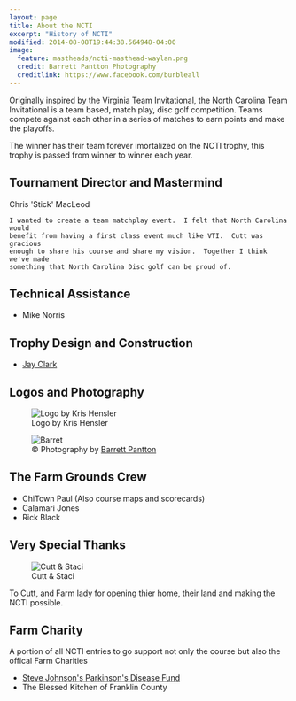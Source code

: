 ```yaml
---
layout: page
title: About the NCTI
excerpt: "History of NCTI"
modified: 2014-08-08T19:44:38.564948-04:00
image:
  feature: mastheads/ncti-masthead-waylan.png
  credit: Barrett Pantton Photography
  creditlink: https://www.facebook.com/burbleall
---
```


Originally inspired by the Virginia Team Invitational, the North Carolina Team
Invitational is a team based, match play,  disc golf competition.  Teams compete
against each other in a series of matches to earn points and make the playoffs.

The winner has their team forever imortalized on the NCTI trophy, this trophy is
passed from winner to winner each year.

## Tournament Director and Mastermind

Chris 'Stick' MacLeod

>
    I wanted to create a team matchplay event.  I felt that North Carolina would
    benefit from having a first class event much like VTI.  Cutt was gracious
    enough to share his course and share my vision.  Together I think we've made
    something that North Carolina Disc golf can be proud of.

## Technical Assistance

- Mike Norris

## Trophy Design and Construction

- [Jay Clark](https://www.facebook.com/jason.t.clark1)

## Logos and Photography

<figure>
    <img src="{{ site.url }}/images/ncti-logo-square.png" alt="Logo by Kris Hensler">
    <figcaption>Logo by Kris Hensler</figcaption>
</figure>

<figure>
    <img src="{{ site.url }}/images/barrett.png" alt="Barret">
    <figcaption>&copy; Photography by <a href="https://www.facebook.com/burbleall">Barrett Pantton</a></figcaption>
</figure>

## The Farm Grounds Crew

* ChiTown Paul (Also course maps and scorecards)
* Calamari Jones
* Rick Black

## Very Special Thanks

<figure>
    <img src="{{ site.url }}/images/cutt-staci.png" alt="Cutt &amp; Staci">
    <figcaption>Cutt &amp; Staci</figcaption>
</figure>

To Cutt, and Farm lady for opening thier home, their land and making the NCTI possible.

## Farm Charity

A portion of all NCTI entries to go support not only the course but also the offical
Farm Charities

- [Steve Johnson's Parkinson's Disease Fund](https://www.gofundme.com/xe94vpg8)
- The Blessed Kitchen of Franklin County
